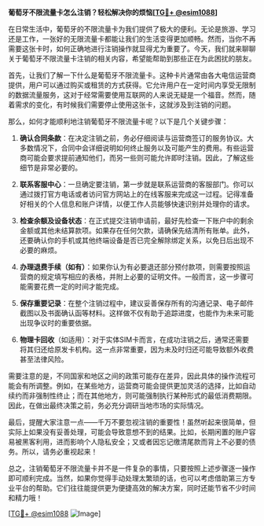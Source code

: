 **葡萄牙不限流量卡怎么注销？轻松解决你的烦恼[[TG💪+ @esim1088](https://t.me/s/esim1088)]**

在日常生活中，葡萄牙的不限流量卡为我们提供了极大的便利。无论是旅游、学习还是工作，一张好的无限流量卡都能让我们的生活变得更加顺畅。然而，当你不再需要这张卡时，如何正确地进行注销操作就显得尤为重要了。今天，我们就来聊聊关于葡萄牙不限流量卡注销的相关内容，希望能帮助到那些正在为此困扰的朋友。

首先，让我们了解一下什么是葡萄牙不限流量卡。这种卡片通常由各大电信运营商提供，用户可以通过购买或租赁的方式获得。它允许用户在一定时间内享受无限制的数据流量服务，这对于经常需要使用互联网的人来说无疑是一个福音。然而，随着需求的变化，有时候我们需要停止使用这张卡，这就涉及到注销的问题。

那么，如何才能顺利地注销葡萄牙不限流量卡呢？以下是几个关键步骤：

1. **确认合同条款**：在决定注销之前，务必仔细阅读与运营商签订的服务协议。大多数情况下，合同中会详细说明如何终止服务以及可能产生的费用。有些运营商可能会要求提前通知他们，而另一些则可能允许即时注销。因此，了解这些细节是非常必要的。

2. **联系客服中心**：一旦确定要注销，第一步就是联系运营商的客服部门。你可以通过拨打官方电话或者访问官方网站上的在线客服来完成这一过程。记得准备好相关的个人信息和账户详情，以便工作人员能够快速识别并处理你的请求。

3. **检查余额及设备状态**：在正式提交注销申请前，最好先检查一下账户中的剩余金额或其他未结算款项。如果存在任何欠款，请确保先结清所有账单。此外，还要确认你的手机或其他终端设备是否已完全解除绑定关系，以免日后出现不必要的麻烦。

4. **办理退费手续（如有）**：如果你认为有必要退还部分预付款项，则需要按照运营商的规定填写相应的表格，并附上必要的证明文件。一般而言，这一步骤可能需要花费一定的时间才能完成。

5. **保存重要记录**：在整个注销过程中，建议妥善保存所有的沟通记录、电子邮件截图以及书面确认函等材料。这样做不仅有助于追踪进度，也能作为未来可能出现争议时的重要依据。

6. **物理卡回收**（如适用）：对于实体SIM卡而言，在成功注销之后，通常还需要将其归还给原发卡机构。这一点非常重要，因为未及时归还可能导致额外收费甚至法律风险。

需要注意的是，不同国家和地区之间的政策可能存在差异，因此具体的操作流程可能会有所调整。例如，在某些地方，运营商可能会提供更加灵活的选择，比如自动续约而非强制性终止；而在其他地方，则可能强制执行某种形式的最低消费期限。因此，在做出最终决策之前，务必充分调研当地市场的实际情况。

最后，提醒大家注意一点——千万不要忽视注销的重要性！虽然听起来很简单，但实际上如果没有妥善处理，可能会导致意想不到的结果。比如，长期闲置的账户容易被黑客利用，进而影响个人隐私安全；又或者因忘记缴清尾款而背上不必要的债务。所以，请务必重视起来！

总之，注销葡萄牙不限流量卡并不是一件复杂的事情，只要按照上述步骤逐一操作即可顺利完成。当然，如果你觉得手动处理太繁琐的话，也可以考虑借助第三方专业平台的帮助。它们往往能提供更为便捷高效的解决方案，同时还能节省不少时间和精力哦！

[[TG💪+ @esim1088](https://t.me/s/esim1088) ![Image](https://i.postimg.cc/4NQfJmqS/Snipaste-2025-05-13-00-14-12.png)]